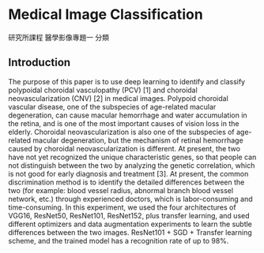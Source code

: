 # Medical Image Classification
研究所課程 醫學影像專題一  分類

## Introduction

The purpose of this paper is to use deep learning to identify and classify polypoidal choroidal vasculopathy (PCV) [1] and choroidal neovascularization (CNV) [2] in medical images. Polypoid choroidal vascular disease, one of the subspecies of age-related macular degeneration, can cause macular hemorrhage and water accumulation in the retina, and is one of the most important causes of vision loss in the elderly. Choroidal neovascularization is also one of the subspecies of age-related macular degeneration, but the mechanism of retinal hemorrhage caused by choroidal neovascularization is different. At present, the two have not yet recognized the unique characteristic genes, so that people can not distinguish between the two by analyzing the genetic correlation, which is not good for early diagnosis and treatment [3]. At present, the common discrimination method is to identify the detailed differences between the two (for example: blood vessel radius, abnormal branch blood vessel network, etc.) through experienced doctors, which is labor-consuming and time-consuming. In this experiment, we used the four architectures of VGG16, ResNet50, ResNet101, ResNet152, plus transfer learning, and used different optimizers and data augmentation experiments to learn the subtle differences between the two images. ResNet101 + SGD + Transfer learning scheme, and the trained model has a recognition rate of up to 98%. 

